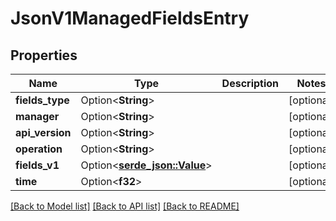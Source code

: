 # JsonV1ManagedFieldsEntry

## Properties

Name | Type | Description | Notes
------------ | ------------- | ------------- | -------------
**fields_type** | Option<**String**> |  | [optional]
**manager** | Option<**String**> |  | [optional]
**api_version** | Option<**String**> |  | [optional]
**operation** | Option<**String**> |  | [optional]
**fields_v1** | Option<[**serde_json::Value**](.md)> |  | [optional]
**time** | Option<**f32**> |  | [optional]

[[Back to Model list]](../README.md#documentation-for-models) [[Back to API list]](../README.md#documentation-for-api-endpoints) [[Back to README]](../README.md)


